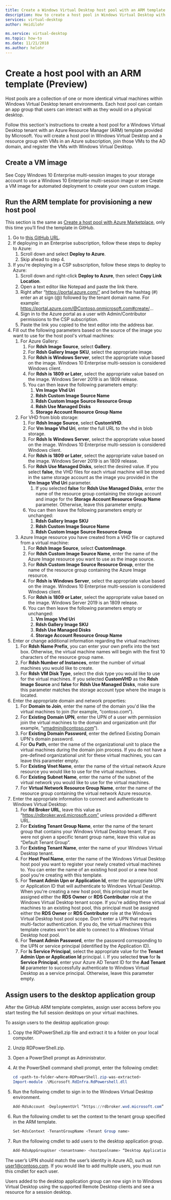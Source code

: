 ```yaml
---
title: Create a Windows Virtual Desktop host pool with an ARM template - Azure
description: How to create a host pool in Windows Virtual Desktop with an ARM template.
services: virtual-desktop
author: Heidilohr

ms.service: virtual-desktop
ms.topic: how-to
ms.date: 11/21/2018
ms.author: helohr
---
```

# Create a host pool with an ARM template (Preview)

Host pools are a collection of one or more identical virtual machines within Windows Virtual Desktop tenant environments. Each host pool can contain an app group that users can interact with as they would on a physical desktop.

Follow this section's instructions to create a host pool for a Windows Virtual Desktop tenant with an Azure Resource Manager (ARM) template provided by Microsoft. You will create a host pool in Windows Virtual Desktop and a resource group with VMs in an Azure subscription, join those VMs to the AD domain, and register the VMs with Windows Virtual Desktop.

## Create a VM image

See Copy Windows 10 Enterprise multi-session images to your storage account to use a Windows 10 Enterprise multi-session image or see Create a VM image for automated deployment to create your own custom image.

## Run the ARM template for provisioning a new host pool

This section is the same as [Create a host pool with Azure Marketplace](create-host-pools-azure-marketplace.md), only this time you’ll find the template in GitHub.

1. Go to [this GitHub URL](https://github.com/Azure/RDS-Templates/tree/master/wvd-templates/Create%20and%20provision%20WVD%20host%20pool).
2. If deploying in an Enterprise subscription, follow these steps to deploy to Azure:
    1. Scroll down and select **Deploy to Azure**.
    2. Skip ahead to step 4.
3. If you're deploying in a CSP subscription, follow these steps to deploy to Azure:
    1. Scroll down and right-click **Deploy to Azure**, then select **Copy Link Location**.
    2. Open a text editor like Notepad and paste the link there.
    3. Right after “https://portal.azure.com/” and before the hashtag (#) enter an at sign (@) followed by the tenant domain name. For example: https://portal.azure.com/@Contoso.onmicrosoft.com#create/...
    4. Sign in to the Azure portal as a user with Admin/Contributor permissions to the CSP subscription.
    5. Paste the link you copied to the text editor into the address bar.
4.	Fill out the following parameters based on the source of the image you want to use for the host pool's virtual machines:
    1.	For Azure Gallery:
        1.  For **Rdsh Image Source**, select **Gallery**.
        2. For **Rdsh Gallery Image SKU**, select the appropriate image.
        3.    For **Rdsh is Windows Server**, select the appropriate value based on the image. Windows 10 Enterprise multi-session is considered Windows client.
        4.	For **Rdsh is 1809 or Later**, select the appropriate value based on the image. Windows Server 2019 is an 1809 release.
        5.	You can then leave the following parameters empty:
            1.	**Vm Image Vhd Uri**
            2.	**Rdsh Custom Image Source Name**
            3.	**Rdsh Custom Image Source Resource Group**
            4.	**Rdsh Use Managed Disks**
            5.	**Storage Account Resource Group Name**
    2.	For VHD from blob storage:
        1.	For **Rdsh Image Source**, select **CustomVHD**.
        2.	For **Vm Image Vhd Uri**, enter the full URL to the vhd in blob storage.
        3.	For **Rdsh Is Windows Server**, select the appropriate value based on the image. Windows 10 Enterprise multi-session is considered Windows client.
        4.	For **Rdsh is 1809 or Later**, select the appropriate value based on the image. Windows Server 2019 is an 1809 release.
        5.	For **Rdsh Use Managed Disks**, select the desired value. If you select **false**, the VHD files for each virtual machine will be stored in the same storage account as the image you provided in the **Vm Image Vhd Uri** parameter.
            1.	If you selected **false** for **Rdsh Use Managed Disks**, enter the name of the resource group containing the storage account and image for the **Storage Account Resource Group Name** parameter. Otherwise, leave this parameter empty.
        6.	You can then leave the following parameters empty or unchanged:
            1.	**Rdsh Gallery Image SKU**
            2.	**Rdsh Custom Image Source Name**
            3.	**Rdsh Custom Image Source Resource Group**
    3.	Azure Image resource you have created from a VHD file or captured from a virtual machine:
        1.	For **Rdsh Image Source**, select **CustomImage**.
        2.	For **Rdsh Custom Image Source Name**, enter the name of the Azure Image resource you want to use as the image source.
        3.	For **Rdsh Custom Image Source Resource Group**, enter the name of the resource group containing the Azure Image resource.
        4.	For **Rdsh is Windows Server**, select the appropriate value based on the image. Windows 10 Enterprise multi-session is considered Windows client.
        5.	For **Rdsh is 1809 or Later**, select the appropriate value based on the image. Windows Server 2019 is an 1809 release.
        6.	You can then leave the following parameters empty or unchanged:
            1.	**Vm Image Vhd Uri**
            2.	**Rdsh Gallery Image SKU**
            3.	**Rdsh Use Managed Disks**
            4.	**Storage Account Resource Group Name**
5.	Enter or change additional information regarding the virtual machines:
    1.	For **Rdsh Name Prefix**, you can enter your own prefix into the text box. Otherwise, the virtual machine names will begin with the first 10 characters of the resource group name.
    2.	For **Rdsh Number of Instances**, enter the number of virtual machines you would like to create.
    3.	For **Rdsh VM Disk Type**, select the disk type you would like to use for the virtual machines. If you selected **CustomVHD** as the **Rdsh Image Source** and **false** for **Rdsh Use Managed Disks**, make sure this parameter matches the storage account type where the image is located.
6.	Enter the appropriate domain and network properties:
    1.	For **Domain to Join**, enter the name of the domain you'd like the virtual machines to join (for example, “contoso.com”).
    2.	For **Existing Domain UPN**, enter the UPN of a user with permission join the virtual machines to the domain and organization unit (for example, “vmadmin@contoso.com”).
    3.	For **Existing Domain Password**, enter the defined Existing Domain UPN's domain password.
    4.	For **Ou Path**, enter the name of the organizational unit to place the virtual machines during the domain join process. If you do not have a pre-defined organizational unit for these virtual machines, you can leave this parameter empty.
    5.	For **Existing Vnet Name**, enter the name of the virtual network Azure resource you would like to use for the virtual machines.
    6.	For **Existing Subnet Name**, enter the name of the subnet of the virtual network you would like to use for the virtual machines.
    7.	For **Virtual Network Resource Group Name**, enter the name of the resource group containing the virtual network Azure resource.
7.	Enter the appropriate information to connect and authenticate to Windows Virtual Desktop:
    1.	For **Rd Broker URL**, leave this value as “https://rdbroker.wvd.microsoft.com” unless provided a different URL.
    2.	For **Existing Tenant Group Name**, enter the name of the tenant group that contains your Windows Virtual Desktop tenant. If you were not given a specific tenant group name, leave this value as “Default Tenant Group”.
    3.	For **Existing Tenant Name**, enter the name of your Windows Virtual Desktop tenant.
    4.	For **Host Pool Name**, enter the name of the Windows Virtual Desktop host pool you want to register your newly created virtual machines to. You can enter the name of an existing host pool or a new host pool you're creating with this template.
    5.	For **Tenant Admin Upn or Application Id**, enter the appropriate UPN or Application ID that will authenticate to Windows Virtual Desktop. When you're creating a new host pool, this principal must be assigned either the **RDS Owner** or **RDS Contributor** role at the Windows Virtual Desktop tenant scope. If you're adding these virtual machines to an existing host pool, this principal must be assigned either the **RDS Owner** or **RDS Contributor** role at the Windows Virtual Desktop host pool scope. Don't enter a UPN that requries multi-factor authentication. If you do, the virtual machines this template creates won't be able to connect to a Windows Virtual Desktop host pool.
    6.	For **Tenant Admin Password**, enter the password corresponding to the UPN or service principal (identified by the Application ID).
    7.	For **Is Service Principal**, select the appropriate value for the **Tenant Admin Upn or Application Id** principal.
        i.	If you selected **true** for **Is Service Principal**, enter your Azure AD Tenant ID for the **Aad Tenant Id** parameter to successfully authenticate to Windows Virtual Desktop as a service principal. Otherwise, leave this parameter empty.

## Assign users to the desktop application group

After the GitHub ARM template completes, assign user access before you start testing the full session desktops on your virtual machines.

To assign users to the desktop application group:
1.	Copy the RDPowerShell.zip file and extract it to a folder on your local computer.
2.	Unzip RDPowerShell.zip.
3.	Open a PowerShell prompt as Administrator.
4.	At the PowerShell command shell prompt, enter the following cmdlet:

    ```powershell
    cd <path-to-folder-where-RDPowerShell.zip-was-extracted>
    Import-module .\Microsoft.RdInfra.RdPowershell.dll
    ```

5.	Run the following cmdlet to sign in to the Windows Virtual Desktop environment.

    ```powershell
    Add-RdsAccount -DeploymentUrl “https://rdbroker.wvd.microsoft.com”
    ```

6.	Run the following cmdlet to set the context to the tenant group specified in the ARM template.

    ```powershell
    Set-RdsContext -TenantGroupName <Tenant Group name>
    ```

7.	Run the following cmdlet to add users to the desktop application group.

    ```powershell
    Add-RdsAppGroupUser <tenantname> <hostpoolname> “Desktop Application Group” -UserPrincipalName <userupn>
    ```

The user’s UPN should match the user’s identity in Azure AD, such as user1@contoso.com. If you would like to add multiple users, you must run this cmdlet for each user.

Users added to the desktop application group can now sign in to Windows Virtual Desktop using the supported Remote Desktop clients and see a resource for a session desktop.

